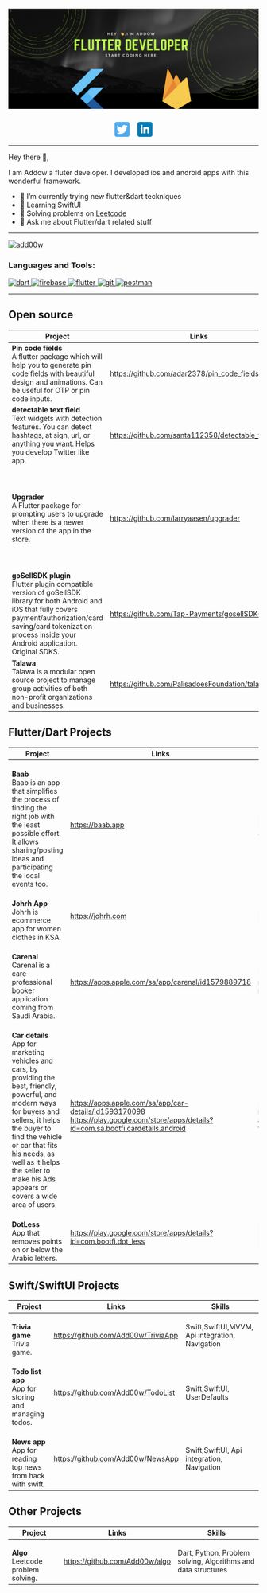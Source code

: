 # [![Abdullahi Addow header](https://github.com/Add00w/Add00w/blob/main/assets/readme.png)](https://twitter.com/Add00w )
<div align='center'>
<span>
<a href="https://twitter.com/Add00w"><img height="30" src="https://github.com/Add00w/Add00w/blob/main/assets/twitter.png?raw=true"></a>
</span>&nbsp;&nbsp;

<span>
<a href="https://www.linkedin.com/in/add00w"><img height="30" src="https://github.com/Add00w/Add00w/blob/main/assets/linkedin.png?raw=true"></a>
</span>

</div>

---
Hey there 👋,

I am Addow a fluter developer. I developed ios and android apps with this wonderful framework.

- 🌱 I’m currently trying new flutter&dart teckniques
- 🌱 Learning SwiftUI
- 🌱 Solving problems on [Leetcode](https://leetcode.com/Add00w)
- 💬 Ask me about Flutter/dart related stuff

---


<p align="left"> <a href="https://twitter.com/add00w" target="blank"><img src="https://img.shields.io/twitter/follow/add00w?logo=twitter&style=for-the-badge" alt="add00w" /></a> </p>


<h3 align="left">Languages and Tools:</h3>
<p align="left">
<a href="https://dart.dev" target="_blank">
<img src="https://www.vectorlogo.zone/logos/dartlang/dartlang-icon.svg"
alt="dart" width="40" height="40"/> </a>

<a href="https://firebase.google.com/" target="_blank">
<img src="https://www.vectorlogo.zone/logos/firebase/firebase-icon.svg" alt="firebase" width="40" height="40"/> </a>

<a href="https://flutter.dev" target="_blank">
 <img src="https://www.vectorlogo.zone/logos/flutterio/flutterio-icon.svg"
 alt="flutter" width="40" height="40"/> </a>

 <a href="https://git-scm.com/" target="_blank">
 <img src="https://www.vectorlogo.zone/logos/git-scm/git-scm-icon.svg"
 alt="git" width="40" height="40"/> </a>

 <a href="https://postman.com" target="_blank">
 <img src="https://www.vectorlogo.zone/logos/getpostman/getpostman-icon.svg"
 alt="postman" width="40" height="40"/> </a>
 </p>

---

## Open source

| Project  |  Links | Description |
|---|---|---|
| **Pin code fields**</br>A flutter package which will help you to generate pin code fields with beautiful design and animations. Can be useful for OTP or pin code inputs.| https://github.com/adar2378/pin_code_fields | We used this package in our projects and I contributed to it|
|**detectable text field**</br>Text widgets with detection features. You can detect hashtags, at sign, url, or anything you want. Helps you develop Twitter like app.| https://github.com/santa112358/detectable_text_field | We used this package in our projects and I contributed to it|
|**Upgrader**</br>A Flutter package for prompting users to upgrade when there is a newer version of the app in the store.| https://github.com/larryaasen/upgrader | We used this package in our projects and I added the ability of getting the app descriptions localized from the iTunes api|
|**goSellSDK plugin**</br>Flutter plugin compatible version of goSellSDK library for both Android and iOS that fully covers payment/authorization/card saving/card tokenization process inside your Android application. Original SDKS.| https://github.com/Tap-Payments/gosellSDK-Flutter | We used this plugin in our projects and I contributed to it|
|**Talawa**</br> Talawa is a modular open source project to manage group activities of both non-profit organizations and businesses.| https://github.com/PalisadoesFoundation/talawa | I contributed to this project


## Flutter/Dart Projects

| Project  |  Links | Skills |
|---|---|---|
</br>**Baab**</br> Baab is an app that simplifies the process of finding the right job with the least possible effort. It allows sharing/posting ideas and participating the local events too. | https://baab.app | Flutter, Dart, Riverpod, Clean arhcitecture, Multilingual, deep-links, Sentry/Crashlytics, FCM, Real-time chat
|</br>**Johrh App**</br> Johrh is ecommerce app for women clothes in KSA. | https://johrh.com | Flutter, Dart, Bloc, Clean arhcitecture, Payment, Localizations |
|</br>**Carenal**</br> Carenal is a care professional booker application coming from Saudi Arabia. | https://apps.apple.com/sa/app/carenal/id1579889718 | Flutter, Dart, Provider,Payment,Push notifications,Reviews,Localizations,Google maps,Crash analytics and deeplinks|
| </br>**Car details**</br>App for marketing vehicles and cars, by providing the best, friendly, powerful, and modern ways for buyers and sellers, it helps the buyer to find the vehicle or car that fits his needs, as well as it helps the seller to make his Ads appears or covers a wide area of users.| https://apps.apple.com/sa/app/car-details/id1593170098 https://play.google.com/store/apps/details?id=com.sa.bootfi.cardetails.android | Flutter, Dart, Provider,Payment,Push notifications,Localizations,Crash analytics and deeplinks, unit/widget/integration tests|
| </br>**DotLess**</br>App that removes points on or below the Arabic letters.| https://play.google.com/store/apps/details?id=com.bootfi.dot_less | Flutter, Dart, Provider,unit/widget/integration tests, Local storage,Cubit

## Swift/SwiftUI Projects

| Project  |  Links | Skills |
|---|---|---|
</br>**Trivia game**</br> Trivia game. | https://github.com/Add00w/TriviaApp | Swift,SwiftUI,MVVM, Api integration, Navigation
|</br>**Todo list app**</br> App for storing and managing todos. | https://github.com/Add00w/TodoList | Swift,SwiftUI, UserDefaults |
|</br>**News app**</br> App for reading top news from hack with swift. | https://github.com/Add00w/NewsApp | Swift,SwiftUI, Api integration, Navigation

## Other Projects

| Project  |  Links | Skills |
|---|---|---|
|</br>**Algo**</br> Leetcode problem solving. | https://github.com/Add00w/algo | Dart, Python, Problem solving, Algorithms and data structures